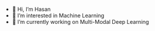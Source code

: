 - 👋 Hi, I’m Hasan
- 👀 I’m interested in Machine Learning
- 🌱 I’m currently working on Multi-Modal Deep Learning
<!-- - 📫 Reach me @ hasanfarooq1101@gmail.com -->

<!---
hasan-farooq/hasan-farooq is a ✨ special ✨ repository because its `README.md` (this file) appears on your GitHub profile.
You can click the Preview link to take a look at your changes.
--->
